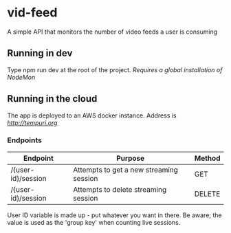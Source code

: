 # vid-feed

A simple API that monitors the number of video feeds a user is consuming

## Running in dev

Type npm run dev at the root of the project. *Requires a global installation of NodeMon*

## Running in the cloud

The app is deployed to an AWS docker instance. Address is *http://tempuri.org*

### Endpoints

| Endpoint | Purpose | Method |
|----------|---------|--------|
| /{user-id}/session | Attempts to get a new streaming session | GET |
| /{user-id}/session | Attempts to delete streaming session | DELETE |

User ID variable is made up - put whatever you want in there. Be aware; the value is used as the 'group key' when counting live sessions.